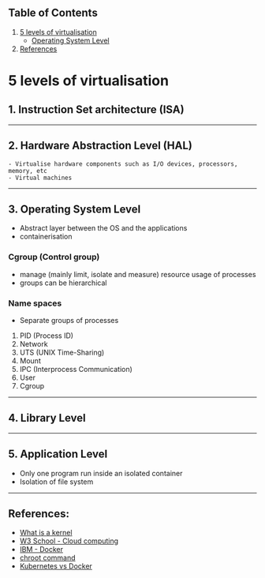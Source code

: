 
## **Table of Contents**

1. [5 levels of virtualisation](#5_levels_of_virtualisation )
    - [Operating System Level](#operating_system_level)
7. [References](#references)


# 5 levels of virtualisation
## 1. Instruction Set architecture (ISA)

<!-- TODO -->

---

## 2. Hardware Abstraction Level (HAL)
    - Virtualise hardware components such as I/O devices, processors, memory, etc
    - Virtual machines

<!-- TODO -->
---

## 3. Operating System Level
- Abstract layer between the OS and the applications
- containerisation

### **Cgroup (Control group)**
- manage (mainly limit, isolate and measure) resource usage of processes
- groups can be hierarchical

### **Name spaces**
- Separate groups of processes

1. PID (Process ID)
2. Network
3. UTS (UNIX Time-Sharing)
4. Mount
5. IPC (Interprocess Communication)
6. User
7. Cgroup

<!-- TODO -->

---

## 4. Library Level

<!-- TODO -->

---

## 5. Application Level
- Only one program run inside an isolated container
- Isolation of file system

<!-- TODO -->

---

## References:
- [What is a kernel](https://www.ionos.com/digitalguide/server/know-how/what-is-a-kernel/)
- [W3 School - Cloud computing](https://www.w3schools.in/cloud-computing/cloud-virtualization)
- [IBM - Docker](https://www.ibm.com/cloud/learn/docker)
- [chroot command](https://www.geeksforgeeks.org/chroot-command-in-linux-with-examples/?ref=lbp)
- [Kubernetes vs Docker](https://www.geeksforgeeks.org/kubernetes-vs-docker/?ref=leftbar-rightbar)